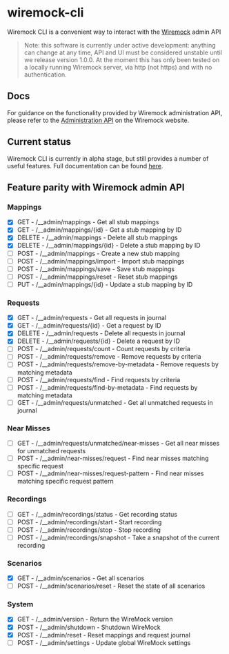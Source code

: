 # wiremock-cli

Wiremock CLI is a convenient way to interact with the [Wiremock](https://github.com/wiremock/wiremock) admin API

> Note: this software is currently under active development: anything can change at any time, API and UI must be
> considered unstable until we release version 1.0.0. At the moment this has only been tested on a locally running 
> Wiremock server, via http (not https) and with no authentication.

## Docs

For guidance on the functionality provided by Wiremock administration API, please refer to
the [Administration API](https://wiremock.org/docs/standalone/administration/) on the Wiremock website.

## Current status

Wiremock CLI is currently in alpha stage, but still provides a number of useful features.  Full documentation can be
found [here](docs/wm.md).

## Feature parity with Wiremock admin API

### Mappings
* [x] GET - /__admin/mappings - Get all stub mappings
* [x] GET - /__admin/mappings/{id} - Get a stub mapping by ID
* [x] DELETE - /__admin/mappings - Delete all stub mappings
* [x] DELETE - /__admin/mappings/{id} - Delete a stub mapping by ID
* [ ] POST - /__admin/mappings - Create a new stub mapping
* [ ] POST - /__admin/mappings/import - Import stub mappings
* [ ] POST - /__admin/mappings/save - Save stub mappings
* [ ] POST - /__admin/mappings/reset - Reset stub mappings
* [ ] PUT - /__admin/mappings/{id} - Update a stub mapping by ID

### Requests
* [x] GET - /__admin/requests - Get all requests in journal
* [x] GET - /__admin/requests/{id} - Get a request by ID
* [x] DELETE - /__admin/requests - Delete all requests in journal
* [x] DELETE - /__admin/requests/{id} - Delete a request by ID
* [ ] POST - /__admin/requests/count - Count requests by criteria
* [ ] POST - /__admin/requests/remove - Remove requests by criteria
* [ ] POST - /__admin/requests/remove-by-metadata - Remove requests by matching metadata
* [ ] POST - /__admin/requests/find - Find requests by criteria
* [ ] POST - /__admin/requests/find-by-metadata - Find requests by matching metadata
* [ ] GET - /__admin/requests/unmatched - Get all unmatched requests in journal

### Near Misses
* [ ] GET - /__admin/requests/unmatched/near-misses - Get all near misses for unmatched requests
* [ ] POST - /__admin/near-misses/request - Find near misses matching specific request
* [ ] POST - /__admin/near-misses/request-pattern - Find near misses matching specific request pattern

### Recordings
* [ ] GET - /__admin/recordings/status - Get recording status
* [ ] POST - /__admin/recordings/start - Start recording
* [ ] POST - /__admin/recordings/stop - Stop recording
* [ ] POST - /__admin/recordings/snapshot - Take a snapshot of the current recording

### Scenarios
* [x] GET - /__admin/scenarios - Get all scenarios
* [ ] POST - /__admin/scenarios/reset - Reset the state of all scenarios

### System
* [x] GET - /__admin/version - Return the WireMock version
* [x] POST - /__admin/shutdown - Shutdown WireMock
* [x] POST - /__admin/reset - Reset mappings and request journal
* [ ] POST - /__admin/settings - Update global WireMock settings
